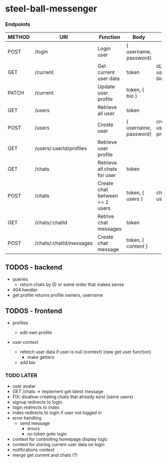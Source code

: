 # steel-ball-messenger

### Endpoints

| METHOD | URI                     | Function                       | Body                  | Notes                |
| ------ | ----------------------- | ------------------------------ | --------------------- | -------------------- |
| POST   | /login                  | Login user                     | { username, password} |                      |
| GET    | /current                | Get current user data          | token                 | id, username, bio    |
| PATCH  | /current                | Update user profile            | token, { bio }        |                      |
| GET    | /users                  | Retrieve all user              | token                 |                      |
| POST   | /users                  | Create user                    | { username, password} | creates user profile |
| GET    | /users/:userId/profiles | Retrieve user profile          |                       |                      |
| GET    | /chats                  | Retrieve all chats for user    | token                 |                      |
| POST   | /chats                  | Create chat between >= 1 users | token, { users }      | chat: { id, users}   |
| GET    | /chats/:chatId          | Retrive chat messages          | token                 |                      |
| POST   | /chats/:chatId/messages | Create chat message            | token, { content }    |                      |

## TODOS - backend

-   queries
    -   return chats by ID or some order that makes sense
-   404 handler
-   get profile returns profile owners, username

## TODOS - frontend

-   profiles
    -   edit own profile
    
-   user context
    -   refetch user data if user is null (context) (new get user function)
        -   make getters
    -   add bio

### TODO LATER

-   user avatar
-   GET /chats -> implement get latest message
-   FIX: disallow creating chats that already exist (same users)
-   signup redirects to login
-   login redirects to index
-   index redirects to login if user not logged in
-   error handling
    -   send message
        -   errors
        -   no token goto login
-   context for controlling homepage display logic
-   context for storing current user data on login
-   notifications context
-   merge get current and chats (?)